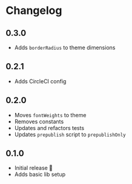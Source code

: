 # Changelog

## 0.3.0
* Adds `borderRadius` to theme dimensions

## 0.2.1
* Adds CircleCI config

## 0.2.0
* Moves `fontWeights` to theme
* Removes constants
* Updates and refactors tests
* Updates `prepublish` script to `prepublishOnly`

## 0.1.0
* Initial release 🎉
* Adds basic lib setup
